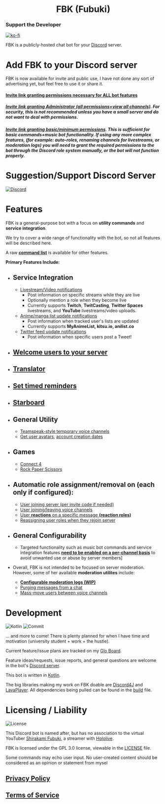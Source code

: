 <h1 style="text-align: center;">
<br> FBK (Fubuki) </br>
</h1>

### Support the Developer

[![ko-fi](https://ko-fi.com/img/githubbutton_sm.svg)](https://ko-fi.com/E1E5AF13X)

FBK is a publicly-hosted chat bot for your [Discord](https://discord.com/) server. 

# Add FBK to your Discord server

FBK is now available for invite and public use, I have not done any sort of advertising yet, but feel free to use it or share it.

#### [Invite link granting permissions necessary for ALL bot features](https://discord.com/oauth2/authorize?client_id=1087041164265410640&permissions=288681168&scope=applications.commands%20bot)

##### [Invite link granting Administrator (all permissions+view all channels)](https://discord.com/oauth2/authorize?client_id=1087041164265410640&permissions=8&scope=applications.commands%20bot). For security, this is not recommended unless you have a small server and do not want to deal with permissions.

##### [Invite link granting basic/minimum permissions](https://discord.com/api/oauth2/authorize?client_id=1087041164265410640&permissions=3468352&scope=bot%20applications.commands). This is sufficient for basic commands+music bot functionality. If using any more complex features, (for example: auto-roles, renaming channels for livestreams, or moderation logs) you will need to grant the required permissions to the bot through the Discord role system manually, or the bot **will not function properly.** 

# Suggestion/Support Discord Server

[![Discord](https://discord.com/api/guilds/581785820156002304/widget.png?style=banner2)](https://discord.com/invite/ucVhtnh)

# Features
FBK is a general-purpose bot with a focus on **utility commands** and **service integration**. 

We try to cover a wide range of functionality with the bot, so not all features will be described here. 

A raw [**command list**](https://github.com/kabiiQ/FBK/wiki/Command-List) is available for other features.

**Primary Features Include:**

- ## **Service Integration**
  - [Livestream/Video notifications](https://github.com/kabiiQ/FBK/wiki/Livestream-Tracker)
    - Post information on specific streams while they are live
    - Optionally mention a role when they become live
    - Currently supports **Twitch**, **TwitCasting**, **Twitter Spaces** livestreams, and **YouTube** livestreams/video uploads.
  - [Anime/manga list update notifications](https://github.com/kabiiQ/FBK/wiki/Anime-List-Tracker)
    - Post information when tracked user's lists are updated
    - Currently supports **MyAnimeList, kitsu.io, anilist.co**
  - [Twitter feed update notifications](https://github.com/kabiiQ/FBK/wiki/Twitter-Tracker)
    - Post information when specific users post a Tweet!

- ## [**Welcome users** to your server](https://github.com/kabiiQ/FBK/wiki/Welcoming-Users)
- ## [**Translator**](https://github.com/kabiiQ/FBK/wiki/Translator)
- ## [Set timed **reminders**](https://github.com/kabiiQ/FBK/wiki/Reminders)
- ## [**Starboard**](https://github.com/kabiiQ/FBK/wiki/Starboard)

- ## **General Utility**
  - [Teamspeak-style temporary voice channels](https://github.com/kabiiQ/FBK/wiki/Utility-Commands#temporary-voice-channels)
  - [Get user avatars](https://github.com/kabiiQ/FBK/wiki/Discord-Info-Commands#get-user-avatar-with-avatar), [account creation dates](https://github.com/kabiiQ/FBK/wiki/Discord-Info-Commands#user-info-summary-server-join-time-with-who)

- ## Games
  - [Connect 4](https://github.com/kabiiQ/FBK/wiki/Games#connect-4)
  - [Rock Paper Scissors](https://github.com/kabiiQ/FBK/wiki/Games#rock-paper-scissors)

- ## Automatic role assignment/removal on (each only if configured):
  - [User joining server (per invite code if needed)](https://github.com/kabiiQ/FBK/wiki/Auto-Roles#assigning-a-role-to-users-joining-your-server)
  - [User joining/leaving voice channels](https://github.com/kabiiQ/FBK/wiki/Auto-Roles#assigning-a-role-to-users-in-a-voice-channel)
  - [User **reactions** on a specific message **(reaction roles)**](https://github.com/kabiiQ/FBK/wiki/Auto-Roles#assigning-a-role-to-users-reacting-to-a-specific-message)
  - [Reassigning user roles when they rejoin server](https://github.com/kabiiQ/FBK/wiki/Configuration-Commands#available-options-in-serverconfig)

- ## General Configurability
  - Targeted functionality such as music bot commands and service integration features [**need to be enabled on a per-channel basis**](https://github.com/kabiiQ/FBK/wiki/Configuration-Commands#the-config-command-channel-features) to avoid unwanted use or abuse by server members]


- Overall, FBK is not intended to be focused on server moderation. However, some of her available **moderation utilites** include:
  - [**Configurable moderation logs (WIP)**](https://github.com/kabiiQ/FBK/wiki/Moderation-Logs)
  - [Purging messages from a chat](https://github.com/kabiiQ/FBK/wiki/Purge-Messages)
  - [Mass-move users between voice channels](https://github.com/kabiiQ/FBK/wiki/Moderation-Commands#mass-drag-users-in-voice-channels-with-drag)


# Development 
![Kotlin](https://img.shields.io/badge/Kotlin-1.7.10-blue.svg?logo=Kotlin)
![Commit](https://img.shields.io/github/last-commit/kabiiQ/fbk)


... and more to come! There is plenty planned for when I have time and motivation (university student + work + the hustle).

Current feature/issue plans are tracked on my [Glo Board](https://app.gitkraken.com/glo/board/XRmi8OAM1wAPgyBv).

Feature ideas/requests, issue reports, and general questions are welcome in the bot's [Discord server](https://discord.com/invite/ucVhtnh).

This bot is written in [Kotlin](https://kotlinlang.org/).

The big libraries making my work on FBK doable are [Discord4J](https://github.com/Discord4J/Discord4J/) and [LavaPlayer](https://github.com/sedmelluq/lavaplayer/). All dependencies being pulled can be found in the [build](https://github.com/kabiiQ/FBK/blob/master/build.gradle.kts#L42) file.

# Licensing / Liability

![License](https://img.shields.io/github/license/kabiiQ/FBK)

This Discord bot is named after, but has no association to the virtual YouTuber [Shirakami Fubuki](https://www.youtube.com/channel/UCdn5BQ06XqgXoAxIhbqw5Rg), a streamer with [Hololive](https://www.youtube.com/channel/UCJFZiqLMntJufDCHc6bQixg).

FBK is licensed under the GPL 3.0 license, viewable in the [LICENSE](https://github.com/kabiiQ/FBK/blob/master/LICENSE) file. 

 Some commands may echo user input. No user-created content should be considered as an opinion or statement from mysel
 
 ## [Privacy Policy](https://github.com/kabiiQ/FBK/blob/master/PRIVACY.md)
 ## [Terms of Service](https://github.com/kabiiQ/FBK/blob/master/TERMS.md)
